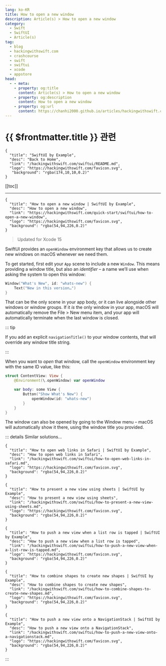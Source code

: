 ```yaml
---
lang: ko-KR
title: How to open a new window
description: Article(s) > How to open a new window
category:
  - Swift
  - SwiftUI
  - Article(s)
tag: 
  - blog
  - hackingwithswift.com
  - crashcourse
  - swift
  - swiftui
  - xcode
  - appstore
head:
  - - meta:
    - property: og:title
      content: Article(s) > How to open a new window
    - property: og:description
      content: How to open a new window
    - property: og:url
      content: https://chanhi2000.github.io/articles/hackingwithswift.com/swiftui/how-to-open-a-new-window.html
---
```


# {{ $frontmatter.title }} 관련

```component VPCard
{
  "title": "SwiftUI by Example",
  "desc": "Back to Home",
  "link": "/hackingwithswift.com/swiftui/README.md",
  "logo": "https://hackingwithswift.com/favicon.svg",
   "background": "rgba(174,10,10,0.2)"
}
```

[[toc]]

---

```component VPCard
{
  "title": "How to open a new window | SwiftUI by Example",
  "desc": "How to open a new window",
  "link": "https://hackingwithswift.com/quick-start/swiftui/how-to-open-a-new-window",
  "logo": "https://hackingwithswift.com/favicon.svg",
  "background": "rgba(54,94,226,0.2)"
}
```

> Updated for Xcode 15

SwiftUI provides an `openWindow` environment key that allows us to create new windows on macOS whenever we need them.

To get started, first edit your `App` scene to include a new `Window`. This means providing a window title, but also an *identifier* – a name we’ll use when asking the system to open this window:

```swift
Window("What's New", id: "whats-new") {
    Text("New in this version…")
}
```

That can be the only scene in your app body, or it can live alongside other windows or window groups. If it *is* the only window in your app, macOS will automatically remove the File > New menu item, and your app will automatically terminate when the last window is closed.

::: tip

If you add an explicit `navigationTitle()` to your window contents, that will override any window title string.

:::

When you want to *open* that window, call the `openWindow` environment key with the same ID value, like this:

```swift
struct ContentView: View {
    @Environment(\.openWindow) var openWindow

    var body: some View {
        Button("Show What's New") {
            openWindow(id: "whats-new")
        }
    }
}
```

The window can also be opened by going to the Window menu – macOS will automatically show it there, using the window title you provided.

::: details Similar solutions…

```component VPCard
{
  "title": "How to open web links in Safari | SwiftUI by Example",
  "desc": "How to open web links in Safari",
  "link": "/hackingwithswift.com/swiftui/how-to-open-web-links-in-safari.md",
  "logo": "https://hackingwithswift.com/favicon.svg",
  "background": "rgba(54,94,226,0.2)"
}
```

```component VPCard
{
  "title": "How to present a new view using sheets | SwiftUI by Example",
  "desc": "How to present a new view using sheets",
  "link": "/hackingwithswift.com/swiftui/how-to-present-a-new-view-using-sheets.md",
  "logo": "https://hackingwithswift.com/favicon.svg",
  "background": "rgba(54,94,226,0.2)"
}
```

```component VPCard
{
  "title": "How to push a new view when a list row is tapped | SwiftUI by Example",
  "desc": "How to push a new view when a list row is tapped",
  "link": "/hackingwithswift.com/swiftui/how-to-push-a-new-view-when-a-list-row-is-tapped.md",
  "logo": "https://hackingwithswift.com/favicon.svg",
  "background": "rgba(54,94,226,0.2)"
}
```

```component VPCard
{
  "title": "How to combine shapes to create new shapes | SwiftUI by Example",
  "desc": "How to combine shapes to create new shapes",
  "link": "/hackingwithswift.com/swiftui/how-to-combine-shapes-to-create-new-shapes.md",
  "logo": "https://hackingwithswift.com/favicon.svg",
  "background": "rgba(54,94,226,0.2)"
}
```

```component VPCard
{
  "title": "How to push a new view onto a NavigationStack | SwiftUI by Example",
  "desc": "How to push a new view onto a NavigationStack",
  "link": "/hackingwithswift.com/swiftui/how-to-push-a-new-view-onto-a-navigationstack.md",
  "logo": "https://hackingwithswift.com/favicon.svg",
  "background": "rgba(54,94,226,0.2)"
}
```

:::

